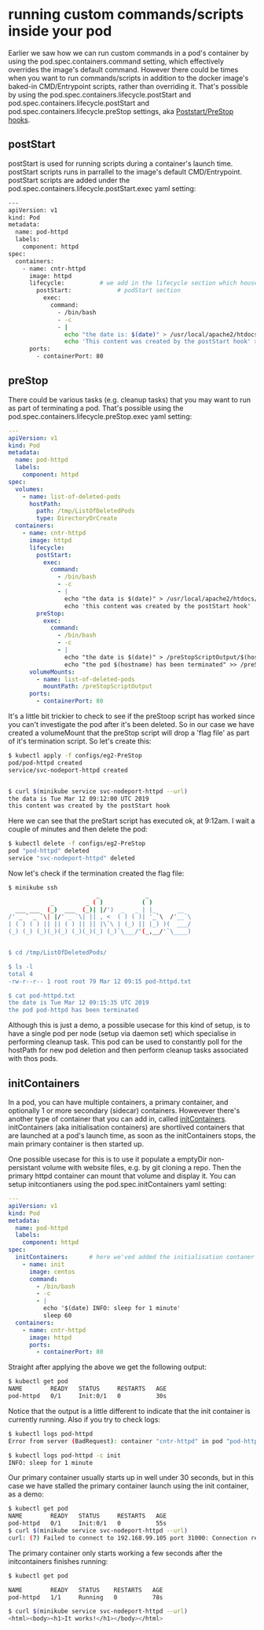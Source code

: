 # running custom commands/scripts inside your pod

Earlier we saw how we can run custom commands in a pod's container by using the pod.spec.containers.command setting, which effectively overrides the image's default command. However there could be times when you want to run commands/scripts in addition to the docker image's baked-in CMD/Entrypoint scripts, rather than overriding it. That's possible by using the pod.spec.containers.lifecycle.postStart and pod.spec.containers.lifecycle.postStart and pod.spec.containers.lifecycle.preStop settings, aka [Poststart/PreStop hooks](https://kubernetes.io/docs/tasks/configure-pod-container/attach-handler-lifecycle-event/).

## postStart

postStart is used for running scripts during a container's launch time. postStart scripts runs in parrallel to the image's default CMD/Entrypoint. postStart scripts are added under the pod.spec.containers.lifecycle.postStart.exec yaml setting:

```bash
---
apiVersion: v1
kind: Pod
metadata:
  name: pod-httpd
  labels:
    component: httpd
spec:
  containers:
    - name: cntr-httpd
      image: httpd
      lifecycle:          # we add in the lifecycle section which houses the
        postStart:             # podStart section
          exec:
            command:
              - /bin/bash
              - -c
              - |
                echo "the date is: $(date)" > /usr/local/apache2/htdocs/index.html
                echo 'This content was created by the postStart hook' >> /usr/local/apache2/htdocs/index.html
      ports:
        - containerPort: 80
```

## preStop

There could be various tasks (e.g. cleanup tasks) that you may want to run as part of terminating a pod. That's possible using the pod.spec.containers.lifecycle.preStop.exec yaml setting:

```yaml
---
apiVersion: v1
kind: Pod
metadata:
  name: pod-httpd
  labels:
    component: httpd
spec:
  volumes:
    - name: list-of-deleted-pods
      hostPath:
        path: /tmp/ListOfDeletedPods
        type: DirectoryOrCreate
  containers:
    - name: cntr-httpd
      image: httpd
      lifecycle:
        postStart:
          exec:
            command:
              - /bin/bash
              - -c
              - |
                echo "the data is $(date)" > /usr/local/apache2/htdocs/index.html
                echo 'this content was created by the postStart hook'  >> /usr/local/apache2/htdocs/index.html
        preStop:
          exec:
            command:
              - /bin/bash
              - -c
              - |
                echo "the date is $(date)" > /preStopScriptOutput/$(hostname).txt
                echo "the pod $(hostname) has been terminated" >> /preStopScriptOutput/$(hostname).txt
      volumeMounts:
        - name: list-of-deleted-pods
          mountPath: /preStopScriptOutput
      ports:
        - containerPort: 80
```

It's a little bit trickier to check to see if the preStoop script has worked since you can't investigate the pod after it's been deleted. So in our case we have created a volumeMount that the preStop script will drop a 'flag file' as part of it's termination script. So let's create this:

```bash
$ kubectl apply -f configs/eg2-PreStop
pod/pod-httpd created
service/svc-nodeport-httpd created


$ curl $(minikube service svc-nodeport-httpd --url)
the data is Tue Mar 12 09:12:00 UTC 2019
this content was created by the postStart hook
```

Here we can see that the preStart script has executed ok, at 9:12am. I wait a couple of minutes and then delete the pod:

```bash
$ kubectl delete -f configs/eg2-PreStop
pod "pod-httpd" deleted
service "svc-nodeport-httpd" deleted
```

Now let's check if the termination created the flag file:

```bash
$ minikube ssh
                         _             _
            _         _ ( )           ( )
  ___ ___  (_)  ___  (_)| |/')  _   _ | |_      __  
/' _ ` _ `\| |/' _ `\| || , <  ( ) ( )| '_`\  /'__`\
| ( ) ( ) || || ( ) || || |\`\ | (_) || |_) )(  ___/
(_) (_) (_)(_)(_) (_)(_)(_) (_)`\___/'(_,__/'`\____)


$ cd /tmp/ListOfDeletedPods/

$ ls -l
total 4
-rw-r--r-- 1 root root 79 Mar 12 09:15 pod-httpd.txt

$ cat pod-httpd.txt
the date is Tue Mar 12 09:15:35 UTC 2019
the pod pod-httpd has been terminated
```

Although this is just a demo, a possible usecase for this kind of setup, is to have a single pod per node (setup via daemon set) which specialise in performing cleanup task. This pod can be used to constantly poll for the hostPath for new pod deletion and then perform cleanup tasks associated with thos pods.

## initContainers

In a pod, you can have multiple containers, a primary container, and optionally 1 or more secondary (sidecar) containers. Howevever there's another type of container that you can add in, called [initContainers](https://kubernetes.io/docs/tasks/configure-pod-container/configure-pod-initialization/). initContainers (aka initialisation containers) are shortlived containers that are launched at a pod's launch time, as soon as the initContainers stops, the main primary container is then started up.

One possible usecase for this is to use it populate a emptyDir non-persistant volume with website files, e.g. by git cloning a repo. Then the primary httpd container can mount that volume and display it. You can setup initcontianers using the pod.spec.initContainers yaml setting:

```yaml
---
apiVersion: v1
kind: Pod
metadata:
  name: pod-httpd
  labels:
    component: httpd
spec:
  initContainers:      # here we'ved added the initialisation contaner
    - name: init
      image: centos
      command:
        - /bin/bash
        - -c
        - |
          echo '$(date) INFO: sleep for 1 minute'
          sleep 60
  containers:
    - name: cntr-httpd
      image: httpd
      ports:
        - containerPort: 80
```

Straight after applying the above we get the following output:

```bash
$ kubectl get pod
NAME        READY   STATUS     RESTARTS   AGE
pod-httpd   0/1     Init:0/1   0          30s
```

Notice that the output is a little different to indicate that the init container is currently running. Also if you try to check logs:

```bash
$ kubectl logs pod-httpd
Error from server (BadRequest): container "cntr-httpd" in pod "pod-httpd" is waiting to start: PodInitializing

$ kubectl logs pod-httpd -c init
INFO: sleep for 1 minute
```

Our primary container usually starts up in well under 30 seconds, but in this case we have stalled the primary container launch using the init container, as a demo:

```bash
$ kubectl get pod
NAME        READY   STATUS     RESTARTS   AGE
pod-httpd   0/1     Init:0/1   0          55s
$ curl $(minikube service svc-nodeport-httpd --url)
curl: (7) Failed to connect to 192.168.99.105 port 31000: Connection refused
```

The primary container only starts working a few seconds after the initcontainers finishes running:

```bash
$ kubectl get pod

NAME        READY   STATUS    RESTARTS   AGE
pod-httpd   1/1     Running   0          78s

$ curl $(minikube service svc-nodeport-httpd --url)
<html><body><h1>It works!</h1></body></html>
```
